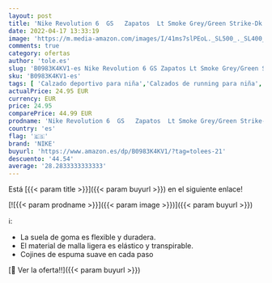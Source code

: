 ```yaml
---
layout: post
title: 'Nike Revolution 6  GS   Zapatos  Lt Smoke Grey/Green Strike-Dk  36.5 EU'
date: 2022-04-17 13:33:19
image: 'https://m.media-amazon.com/images/I/41ms7slPEoL._SL500_._SL400_.jpg'
comments: true
category: ofertas
author: 'tole.es'
slug: 'B0983K4KV1-es Nike Revolution 6 GS Zapatos Lt Smoke Grey/Green Strike-Dk...'
sku: 'B0983K4KV1-es'
tags: [ 'Calzado deportivo para niña','Calzados de running para niña','Calzados para correr en asfalto para niña','Zapatillas casual para niño','Zapatillas y calzado deportivo para Niño','Zapatillas y calzado deportivo para niña','Zapatos','Zapatos - Niñas','Zapatos - Niños','Zapatos y complementos','nike','zapatos','🇪🇸', ]
actualPrice: 24.95 EUR
currency: EUR
price: 24.95
comparePrice: 44.99 EUR
prodname: 'Nike Revolution 6  GS   Zapatos  Lt Smoke Grey/Green Strike-Dk  36.5 EU'
country: 'es'
flag: '🇪🇸'
brand: 'NIKE'
buyurl: 'https://www.amazon.es/dp/B0983K4KV1/?tag=tolees-21'
descuento: '44.54'
average: '28.2833333333333'
---
```


Está [{{< param title >}}]({{< param buyurl >}}) en el siguiente enlace!

[![{{< param prodname >}}]({{< param image >}})]({{< param buyurl >}})

ℹ️:

- La suela de goma es flexible y duradera.
- El material de malla ligera es elástico y transpirable.
- Cojines de espuma suave en cada paso

[🛒 Ver la oferta!!]({{< param buyurl >}})
